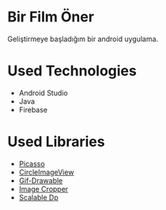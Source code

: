 # Bir Film Öner
Geliştirmeye başladığım bir android uygulama.

# Used Technologies
* Android Studio
* Java
* Firebase

# Used Libraries
* [Picasso](https://github.com/square/picasso)
* [CircleImageView](https://github.com/hdodenhof/CircleImageView)
* [Gif-Drawable](https://github.com/koral--/android-gif-drawable)
* [Image Cropper](https://github.com/ArthurHub/Android-Image-Cropper)
* [Scalable Dp](https://github.com/intuit/sdp)
